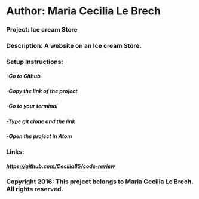 # Author: Maria Cecilia Le Brech

### Project: Ice cream Store

### Description: A website on an Ice cream Store.

### Setup Instructions:
##### -Go to Github
##### -Copy the link of the project
##### -Go to your terminal
##### -Type git clone and the link
##### -Open the project in Atom

### Links:
##### https://github.com/Cecilia85/code-review


### Copyright 2016: This project belongs to Maria Cecilia Le Brech. All rights reserved.

